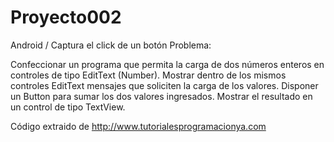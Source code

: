 # Proyecto002
Android / Captura el click de un botón
Problema:

Confeccionar un programa que permita la carga de dos números enteros en controles de tipo EditText (Number). Mostrar dentro de los mismos controles EditText mensajes que soliciten la carga de los valores. Disponer un Button para sumar los dos valores ingresados. Mostrar el resultado en un control de tipo TextView.

Código extraido de http://www.tutorialesprogramacionya.com
